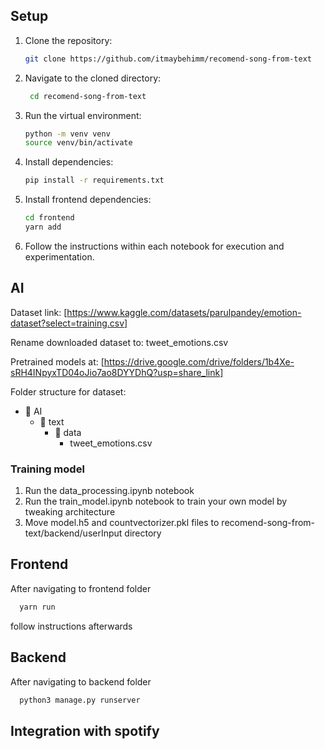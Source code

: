 ## Setup

1. Clone the repository:

   ```bash
   git clone https://github.com/itmaybehimm/recomend-song-from-text

2. Navigate to the cloned directory:
   
   ```bash
    cd recomend-song-from-text
   
3. Run the virtual environment:
   
    ```bash
    python -m venv venv
    source venv/bin/activate
    ```
   
4. Install dependencies:
   
    ```bash
    pip install -r requirements.txt
    ```

5. Install frontend dependencies:
   
    ```bash
    cd frontend
    yarn add
    ```

6. Follow the instructions within each notebook for execution and experimentation.



## AI

Dataset link: [https://www.kaggle.com/datasets/parulpandey/emotion-dataset?select=training.csv]

Rename downloaded dataset to: tweet_emotions.csv

Pretrained models at: [https://drive.google.com/drive/folders/1b4Xe-sRH4INpyxTD04oJio7ao8DYYDhQ?usp=share_link]

Folder structure for dataset:

- 📁 AI
  - 📁 text
    - 📂 data
      - tweet_emotions.csv

### Training model

1. Run the data_processing.ipynb notebook
2. Run the train_model.ipynb notebook to train your own model by tweaking architecture
3. Move model.h5 and countvectorizer.pkl files to recomend-song-from-text/backend/userInput directory

## Frontend

After navigating to frontend folder
  ```bash
    yarn run
  ```

follow instructions afterwards

## Backend

After navigating to backend folder
  ```bash
    python3 manage.py runserver
  ```

## Integration with spotify

